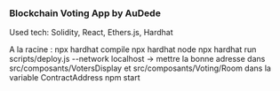 ### Blockchain Voting App by AuDede

Used tech: Solidity, React, Ethers.js, Hardhat

A la racine :
npx hardhat compile
npx hardhat node
npx hardhat run scripts/deploy.js --network localhost
-> mettre la bonne adresse dans src/composants/VotersDisplay et src/composants/Voting/Room 
dans la variable ContractAddress
npm start